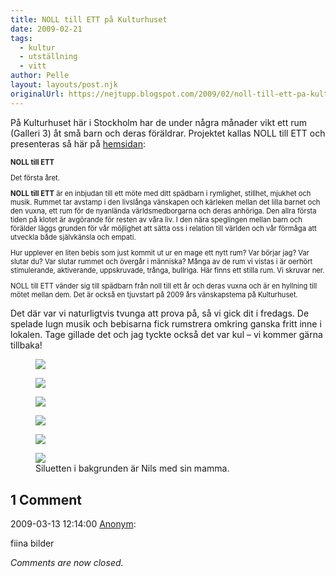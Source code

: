 ```yaml
---
title: NOLL till ETT på Kulturhuset
date: 2009-02-21
tags: 
  - kultur
  - utställning
  - vitt	
author: Pelle
layout: layouts/post.njk
originalUrl: https://nejtupp.blogspot.com/2009/02/noll-till-ett-pa-kulturhuset.html
---
```


På Kulturhuset här i Stockholm har de under några månader vikt ett rum (Galleri 3) åt små barn och deras föräldrar. Projektet kallas NOLL till ETT och presenteras så här på [hemsidan](http://www.kulturhuset.stockholm.se/default.asp?id=3191&domain=http%3A%2F%2Fkulturhuset.stockholm.se%2F&url=default.asp%3Fid%3D26194):


<div style="font-size:0.8em">

**NOLL till ETT**

Det första året.

**NOLL till ETT** är en inbjudan till ett möte med ditt spädbarn i rymlighet, stillhet, mjukhet
och musik. Rummet tar avstamp i den livslånga vänskapen och kärleken mellan det lilla barnet och
den vuxna, ett rum för de nyanlända världsmedborgarna och deras anhöriga. Den allra första tiden
på klotet är avgörande för resten av våra liv. I den nära speglingen mellan barn och förälder 
läggs grunden för vår möjlighet att sätta oss i relation till världen och vår förmåga att 
utveckla både självkänsla och empati. 

Hur upplever en liten bebis som just kommit ut ur en mage ett nytt rum? Var börjar jag? Var 
slutar du? Var slutar rummet och övergår i människa? Många av de rum vi vistas i är oerhört
stimulerande, aktiverande, uppskruvade, trånga, bullriga. Här finns ett stilla rum. Vi skruvar 
ner. 

NOLL till ETT vänder sig till spädbarn från noll till ett år och deras vuxna och är en hyllning 
till mötet mellan dem. Det är också en tjuvstart på 2009 års vänskapstema på Kulturhuset.
</div>


Det där var vi naturligtvis tvunga att prova på, så vi gick dit i fredags. De spelade lugn musik och bebisarna fick rumstrera omkring ganska fritt inne i lokalen. Tage gillade det och jag tyckte också det var kul – vi kommer gärna tillbaka!


<figure>
	<img src="../../../img/2009/02/_MG_1139_1024pix.jpg">
</figure>

<figure>
	<img src="../../../img/2009/02/_MG_1152_1024pix.jpg">
</figure>

<figure>
	<img src="../../../img/2009/02/_MG_1161_1024pix.jpg">
</figure>

<figure>
	<img src="../../../img/2009/02/_MG_1174_1024pix-2.jpg">
</figure>

<figure>
	<img src="../../../img/2009/02/_MG_1176_1024pix.jpg">
</figure>

<figure>
	<img src="../../../img/2009/02/_MG_1188_1024pix.jpg">
	<figcaption>Siluetten i bakgrunden är Nils med sin mamma.</figcaption>
</figure>

<div class="comments">
	<div class="comments-header"><h2>1 Comment</h2></div>
	<div class="comments-body">
			<div class="comment" id="comment-7134146458833881035">
				<p class="comment-header">
					<date datetime="2009-03-13T12:14:00.000+01:00">2009-03-13 12:14:00</date> 
					<a href="undefined" rel="nofollow">Anonym</a>:
				</p>
				<div class="comment-content"><p>fiina bilder</p></div>
				<div class="comment-footer"></div>
			</div></div>
	<p class="comments-footer"><em>Comments are now closed.</em></p>
</div>